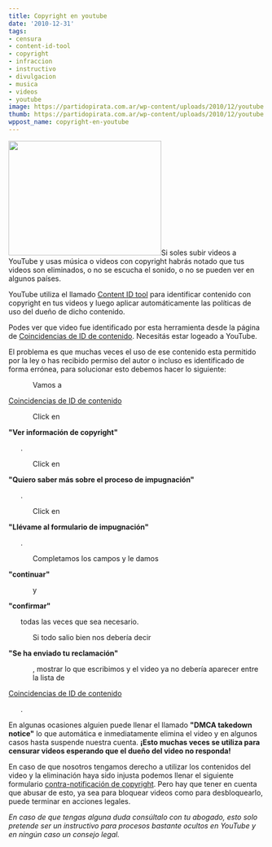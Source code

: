 ```yaml
---
title: Copyright en youtube
date: '2010-12-31'
tags:
- censura
- content-id-tool
- copyright
- infraccion
- instructivo
- divulgacion
- musica
- videos
- youtube
image: https://partidopirata.com.ar/wp-content/uploads/2010/12/youtube.png
thumb: https://partidopirata.com.ar/wp-content/uploads/2010/12/youtube.png
wppost_name: copyright-en-youtube
---
```


<a href="https://partidopirata.com.ar/wp-content/uploads/2010/12/YouTube.jpg"><img class="alignleft size-medium wp-image-397" title="Censura en YouTube" src="https://partidopirata.com.ar/wp-content/uploads/2010/12/YouTube-300x225.jpg" alt="" width="300" height="225" /></a>Si soles subir videos a YouTube y usas música o videos con copyright habrás notado que tus videos son eliminados, o no se escucha el sonido, o no se pueden ver en algunos países.

YouTube utiliza el llamado <a href="http://www.google.com/support/youtube/bin/answer.py?hl=en&amp;answer=83766" target="_blank">Content ID tool</a> para identificar contenido con copyright en tus videos y luego aplicar automáticamente las políticas de uso del dueño de dicho contenido.

Podes ver que video fue identificado por esta herramienta desde la página de <a href="http://www.youtube.com/my_videos_copyright" target="_blank">Coincidencias de ID de contenido</a>. Necesitás estar logeado a YouTube.

El problema es que muchas veces el uso de ese contenido esta permitido por la ley o has recibido permiso del autor o incluso es identificado de forma errónea, para solucionar esto debemos hacer lo siguiente:
<ul>
<ul>Vamos a</ul>
</ul>
<a href="http://www.youtube.com/my_videos_copyright" target="_blank">Coincidencias de ID de contenido</a>
<ul>
<ul>Click en</ul>
</ul>
<strong>"Ver información de copyright"</strong>
<ul>.</ul>
<ul>
<ul>Click en</ul>
</ul>
<strong>"Quiero saber más sobre el proceso de impugnación"</strong>
<ul>.</ul>
<ul>
<ul>Click en</ul>
</ul>
<strong>"Llévame al formulario de impugnación"</strong>
<ul>.</ul>
<ul>
<ul>Completamos los campos y le damos</ul>
</ul>
<strong>"continuar"</strong>
<ul>
<ul>y</ul>
</ul>
<strong>"confirmar"</strong>
<ul>todas las veces que sea necesario.</ul>
<ul>
<ul>Si todo salio bien nos debería decir</ul>
</ul>
<strong>"Se ha enviado tu reclamación"</strong>
<ul>
<ul>, mostrar lo que escribimos y el video ya no debería aparecer entre la lista de</ul>
</ul>
<a href="http://www.youtube.com/my_videos_copyright" target="_blank">Coincidencias de ID de contenido</a>
<ul>.</ul>
En algunas ocasiones alguien puede llenar el llamado <strong>"DMCA takedown notice"</strong> lo que automática e inmediatamente elimina el video y en algunos casos hasta suspende nuestra cuenta. <strong>¡Esto muchas veces se utiliza para censurar videos esperando que el dueño del video no responda!</strong>

En caso de que nosotros tengamos derecho a utilizar los contenidos del video y la eliminación haya sido injusta podemos llenar el siguiente formulario <a href="http://help.youtube.com/support/youtube/bin/request.py?contact_type=copyright_counternotice" target="_blank">contra-notificación de copyright</a>. Pero hay que tener en cuenta que abusar de esto, ya sea para bloquear videos como para desbloquearlo, puede terminar en acciones legales.

<em>En caso de que tengas alguna duda consúltalo con tu abogado, esto solo pretende ser un instructivo para procesos bastante ocultos en YouTube y en ningún caso un consejo legal.</em>
